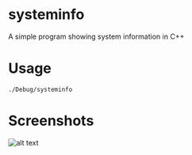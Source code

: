 # systeminfo
 A simple program showing system information in C++
# Usage
  ```
  ./Debug/systeminfo
  ```
# Screenshots
  ![alt text](https://i.imgur.com/5LNtxWA.png?1)

